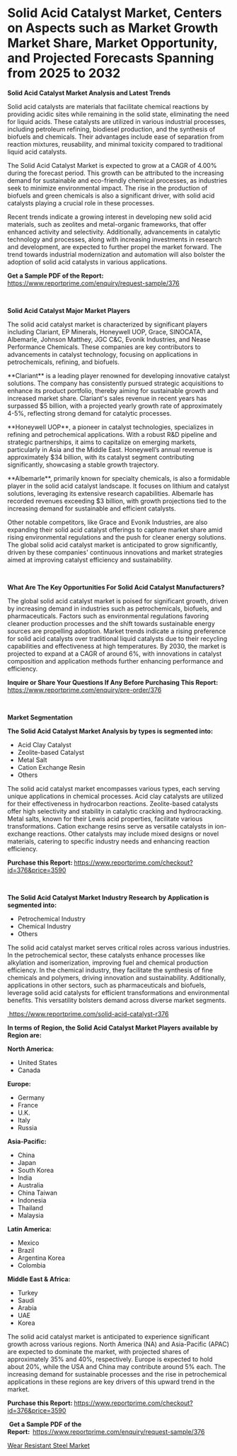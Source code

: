 <p><h1>Solid Acid Catalyst Market, Centers on Aspects such as Market Growth Market Share, Market Opportunity, and Projected Forecasts Spanning from 2025 to 2032</h1></p><p><strong>Solid Acid Catalyst Market Analysis and Latest Trends</strong></p>
<p><p>Solid acid catalysts are materials that facilitate chemical reactions by providing acidic sites while remaining in the solid state, eliminating the need for liquid acids. These catalysts are utilized in various industrial processes, including petroleum refining, biodiesel production, and the synthesis of biofuels and chemicals. Their advantages include ease of separation from reaction mixtures, reusability, and minimal toxicity compared to traditional liquid acid catalysts.</p><p>The Solid Acid Catalyst Market is expected to grow at a CAGR of 4.00% during the forecast period. This growth can be attributed to the increasing demand for sustainable and eco-friendly chemical processes, as industries seek to minimize environmental impact. The rise in the production of biofuels and green chemicals is also a significant driver, with solid acid catalysts playing a crucial role in these processes.</p><p>Recent trends indicate a growing interest in developing new solid acid materials, such as zeolites and metal-organic frameworks, that offer enhanced activity and selectivity. Additionally, advancements in catalytic technology and processes, along with increasing investments in research and development, are expected to further propel the market forward. The trend towards industrial modernization and automation will also bolster the adoption of solid acid catalysts in various applications.</p></p>
<p><strong>Get a Sample PDF of the Report:&nbsp;</strong> <a href="https://www.reportprime.com/enquiry/request-sample/376?utm_campaign=2719&utm_medium=2&utm_source=Github&utm_content=ia&utm_term=18032025&utm_id=solid-acid-catalyst">https://www.reportprime.com/enquiry/request-sample/376</a></p>
<p>&nbsp;</p>
<p><strong>Solid Acid Catalyst Major Market Players</strong></p>
<p><p>The solid acid catalyst market is characterized by significant players including Clariant, EP Minerals, Honeywell UOP, Grace, SINOCATA, Albemarle, Johnson Matthey, JGC C&C, Evonik Industries, and Nease Performance Chemicals. These companies are key contributors to advancements in catalyst technology, focusing on applications in petrochemicals, refining, and biofuels.</p><p>**Clariant** is a leading player renowned for developing innovative catalyst solutions. The company has consistently pursued strategic acquisitions to enhance its product portfolio, thereby aiming for sustainable growth and increased market share. Clariant's sales revenue in recent years has surpassed $5 billion, with a projected yearly growth rate of approximately 4-5%, reflecting strong demand for catalytic processes.</p><p>**Honeywell UOP**, a pioneer in catalyst technologies, specializes in refining and petrochemical applications. With a robust R&D pipeline and strategic partnerships, it aims to capitalize on emerging markets, particularly in Asia and the Middle East. Honeywell’s annual revenue is approximately $34 billion, with its catalyst segment contributing significantly, showcasing a stable growth trajectory.</p><p>**Albemarle**, primarily known for specialty chemicals, is also a formidable player in the solid acid catalyst landscape. It focuses on lithium and catalyst solutions, leveraging its extensive research capabilities. Albemarle has recorded revenues exceeding $3 billion, with growth projections tied to the increasing demand for sustainable and efficient catalysts.</p><p>Other notable competitors, like Grace and Evonik Industries, are also expanding their solid acid catalyst offerings to capture market share amid rising environmental regulations and the push for cleaner energy solutions. The global solid acid catalyst market is anticipated to grow significantly, driven by these companies' continuous innovations and market strategies aimed at improving catalyst efficiency and sustainability.</p></p>
<p>&nbsp;</p>
<p><strong>What Are The Key Opportunities For Solid Acid Catalyst Manufacturers?</strong></p>
<p><p>The global solid acid catalyst market is poised for significant growth, driven by increasing demand in industries such as petrochemicals, biofuels, and pharmaceuticals. Factors such as environmental regulations favoring cleaner production processes and the shift towards sustainable energy sources are propelling adoption. Market trends indicate a rising preference for solid acid catalysts over traditional liquid catalysts due to their recycling capabilities and effectiveness at high temperatures. By 2030, the market is projected to expand at a CAGR of around 6%, with innovations in catalyst composition and application methods further enhancing performance and efficiency.</p></p>
<p><strong>Inquire or Share Your Questions If Any Before Purchasing This Report:</strong> <a href="https://www.reportprime.com/enquiry/pre-order/376?utm_campaign=2719&utm_medium=2&utm_source=Github&utm_content=ia&utm_term=18032025&utm_id=solid-acid-catalyst">https://www.reportprime.com/enquiry/pre-order/376</a></p>
<p>&nbsp;</p>
<p><strong>Market Segmentation</strong></p>
<p><strong>The Solid Acid Catalyst Market Analysis by types is segmented into:</strong></p>
<p><ul><li>Acid Clay Catalyst</li><li>Zeolite-based Catalyst</li><li>Metal Salt</li><li>Cation Exchange Resin</li><li>Others</li></ul></p>
<p><p>The solid acid catalyst market encompasses various types, each serving unique applications in chemical processes. Acid clay catalysts are utilized for their effectiveness in hydrocarbon reactions. Zeolite-based catalysts offer high selectivity and stability in catalytic cracking and hydrocracking. Metal salts, known for their Lewis acid properties, facilitate various transformations. Cation exchange resins serve as versatile catalysts in ion-exchange reactions. Other catalysts may include mixed designs or novel materials, catering to specific industry needs and enhancing reaction efficiency.</p></p>
<p><strong>Purchase this Report:&nbsp;</strong><a href="https://www.reportprime.com/checkout?id=376&price=3590&utm_campaign=2719&utm_medium=2&utm_source=Github&utm_content=ia&utm_term=18032025&utm_id=solid-acid-catalyst">https://www.reportprime.com/checkout?id=376&price=3590</a></p>
<p>&nbsp;</p>
<p><strong>The Solid Acid Catalyst Market Industry Research by Application is segmented into:</strong></p>
<p><ul><li>Petrochemical Industry</li><li>Chemical Industry</li><li>Others</li></ul></p>
<p><p>The solid acid catalyst market serves critical roles across various industries. In the petrochemical sector, these catalysts enhance processes like alkylation and isomerization, improving fuel and chemical production efficiency. In the chemical industry, they facilitate the synthesis of fine chemicals and polymers, driving innovation and sustainability. Additionally, applications in other sectors, such as pharmaceuticals and biofuels, leverage solid acid catalysts for efficient transformations and environmental benefits. This versatility bolsters demand across diverse market segments.</p></p>
<p><a href="https://www.reportprime.com/solid-acid-catalyst-r376?utm_campaign=2719&utm_medium=2&utm_source=Github&utm_content=ia&utm_term=18032025&utm_id=solid-acid-catalyst">&nbsp;https://www.reportprime.com/solid-acid-catalyst-r376</a></p>
<p><strong>In terms of Region, the Solid Acid Catalyst Market Players available by Region are:</strong></p>
<p>
    <p> <strong> North America: </strong>
        <ul>
            <li>United States</li>
            <li>Canada</li>
        </ul>
        </p> 
    <p> <strong> Europe: </strong>
        <ul>
            <li>Germany</li>
            <li>France</li>
            <li>U.K.</li>
            <li>Italy</li>
            <li>Russia</li>
        </ul>
        </p> 
    <p> <strong> Asia-Pacific: </strong>
        <ul>
            <li>China</li>
            <li>Japan</li>
            <li>South Korea</li>
            <li>India</li>
            <li>Australia</li>
            <li>China Taiwan</li>
            <li>Indonesia</li>
            <li>Thailand</li>
            <li>Malaysia</li>
        </ul>
        </p> 
    <p> <strong> Latin America: </strong>
        <ul>
            <li>Mexico</li>
            <li>Brazil</li>
            <li>Argentina Korea</li>
            <li>Colombia</li>
        </ul>
        </p> 
    <p> <strong> Middle East & Africa: </strong>
        <ul>
            <li>Turkey</li>
            <li>Saudi</li>
            <li>Arabia</li>
            <li>UAE</li>
            <li>Korea</li>
        </ul>
    </p>
    </p>
<p><p>The solid acid catalyst market is anticipated to experience significant growth across various regions. North America (NA) and Asia-Pacific (APAC) are expected to dominate the market, with projected shares of approximately 35% and 40%, respectively. Europe is expected to hold about 20%, while the USA and China may contribute around 5% each. The increasing demand for sustainable processes and the rise in petrochemical applications in these regions are key drivers of this upward trend in the market.</p></p>
<p><strong>Purchase this Report: </strong><a href="https://www.reportprime.com/checkout?id=376&price=3590&utm_campaign=2719&utm_medium=2&utm_source=Github&utm_content=ia&utm_term=18032025&utm_id=solid-acid-catalyst">https://www.reportprime.com/checkout?id=376&price=3590</a></p>
<p>&nbsp;<strong>Get a Sample PDF of the Report:&nbsp;&nbsp;</strong><a href="https://www.reportprime.com/enquiry/request-sample/376?utm_campaign=2719&utm_medium=2&utm_source=Github&utm_content=ia&utm_term=18032025&utm_id=solid-acid-catalyst">https://www.reportprime.com/enquiry/request-sample/376</a></p>
<p><strong></strong></p>
<p><p><a href="https://github.com/nafidurii/Market-Research-Report-List-1/blob/main/wear-resistant-steel-market.md?utm_campaign=2719&utm_medium=2&utm_source=Github&utm_content=ia&utm_term=18032025&utm_id=solid-acid-catalyst">Wear Resistant Steel Market</a></p></p>